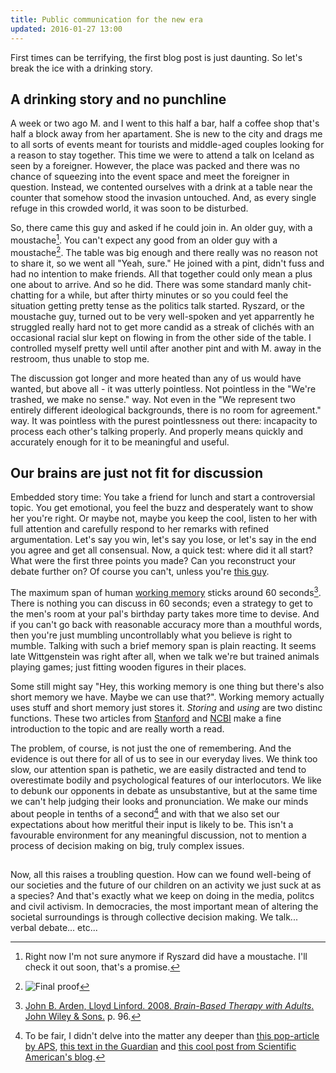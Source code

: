 ```yaml
---
title: Public communication for the new era
updated: 2016-01-27 13:00
---
```


First times can be terrifying, the first blog post is just daunting. So let's break the ice with a drinking story.

## A drinking story and no punchline
A week or two ago M. and I went to this half a bar, half a coffee shop that's half a block away from her apartament. She is new to the city and drags me to all sorts of events meant for tourists and middle-aged couples looking for a reason to stay together. This time we were to attend a talk on Iceland as seen by a foreigner. However, the place was packed and there was no chance of squeezing into the event space and meet the foreigner in question. Instead, we contented ourselves with a drink at a table near the counter that somehow stood the invasion untouched. And, as every single refuge in this crowded world, it was soon to be disturbed.

So, there came this guy and asked if he could join in. An older guy, with a moustache[^1]. You can't expect any good from an older guy with a moustache[^2]. The table was big enough and there really was no reason not to share it, so we went all "Yeah, sure." He joined with a pint, didn't fuss and had no intention to make friends. All that together could only mean a plus one about to arrive. And so he did. There was some standard manly chit-chatting for a while, but after thirty minutes or so you could feel the situation getting pretty tense as the politics talk started. Ryszard, or the moustache guy, turned out to be very well-spoken and yet apparrently he struggled really hard not to get more candid as a streak of clichés with an occasional racial slur kept on flowing in from the other side of the table. I controlled myself pretty well until after another pint and with M. away in the restroom, thus unable to stop me. 

The discussion got longer and more heated than any of us would have wanted, but above all - it was utterly pointless. Not pointless in the "We're trashed, we make no sense." way. Not even in the "We represent two entirely different ideological backgrounds, there is no room for agreement." way. It was pointless with the purest pointlessness out there: incapacity to process each other's talking properly. And properly means quickly and accurately enough for it to be meaningful and useful.

## Our brains are just not fit for discussion
Embedded story time: You take a friend for lunch and start a controversial topic. You get emotional, you feel the buzz and desperately want to show her you're right. Or maybe not, maybe you keep the cool, listen to her with full attention and carefully respond to her remarks with refined argumentation. Let's say you win, let's say you lose, or let's say in the end you agree and get all consensual. Now, a quick test: where did it all start? What were the first three points you made? Can you reconstruct your debate further on? Of course you can't, unless you're [this guy](https://www.youtube.com/watch?v=t2uRuFgZSDc). 

The maximum span of human [working memory](https://en.wikipedia.org/wiki/Working_memory) sticks around 60 seconds[^3]. There is nothing you can discuss in 60 seconds; even a strategy to get to the men's room at your pal's birthday party takes more time to devise. And if you can't go back with reasonable accuracy more than a mouthful words, then you're just mumbling uncontrollably what you believe is right to mumble. Talking with such a brief memory span is plain reacting. It seems late Wittgenstein was right after all, when we talk we're but trained animals playing games; just fitting wooden figures in their places.

Some still might say "Hey, this working memory is one thing but there's also short memory we have. Maybe we can use that?". Working memory actually uses stuff and short memory just stores it. *Storing* and *using* are two distinc functions. These two articles from [Stanford](http://www-psych.stanford.edu/~ashas/Cognition%20Textbook/chapter6.pdf) and [NCBI](http://www.ncbi.nlm.nih.gov/pmc/articles/PMC2657600/) make a fine introduction to the topic and are really worth a read.

The problem, of course, is not just the one of remembering. And the evidence is out there for all of us to see in our everyday lives. We think too slow, our attention span is pathetic, we are easily distracted and tend to overestimate bodily and psychological features of our interlocutors. We like to debunk our opponents in debate as unsubstantive, but at the same time we can't help judging their looks and pronunciation. We make our minds about people in tenths of a second[^4] and with that we also set our expectations about how meritful their input is likely to be. This isn't a favourable environment for any meaningful discussion, not to mention a process of decision making on big, truly complex issues.

## 
Now, all this raises a troubling question. How can we found well-being of our societies and the future of our children on an activity we just suck at as a species? And that's exactly what we keep on doing in the media, politcs and civil activism. In democracies, the most important mean of altering the societal surroundings is through collective decision making. We talk... verbal debate... etc...

[^1]: Right now I'm not sure anymore if Ryszard did have a moustache. I'll check it out soon, that's a promise.
[^2]: ![Final proof](https://arcturusproject.files.wordpress.com/2015/08/col-sanders.jpg)
[^3]: [John B. Arden, Lloyd Linford. 2008. *Brain-Based Therapy with Adults*. John Wiley & Sons.](https://books.google.pl/books?id=w1GQZF983BQC) p. 96.
[^4]: To be fair, I didn't delve into the matter any deeper than [this pop-article by APS](http://www.psychologicalscience.org/index.php/publications/observer/2006/july-06/how-many-seconds-to-a-first-impression.html), [this text in the Guardian](http://www.theguardian.com/world/2009/mar/08/human-brain-circuit-impressions) and [this cool post from Scientific American's blog](http://blogs.scientificamerican.com/frontiers-for-young-minds/how-quickly-can-and-should-you-judge-a-face/).